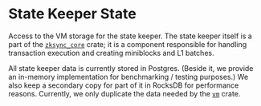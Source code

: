 # State Keeper State

Access to the VM storage for the state keeper. The state keeper itself is a part of the [`zksync_core`] crate; it is a
component responsible for handling transaction execution and creating miniblocks and L1 batches.

All state keeper data is currently stored in Postgres. (Beside it, we provide an in-memory implementation for
benchmarking / testing purposes.) We also keep a secondary copy for part of it in RocksDB for performance reasons.
Currently, we only duplicate the data needed by the [`vm`] crate.

[`zksync_core`]: ../zksync_core
[`vm`]: ../vm
